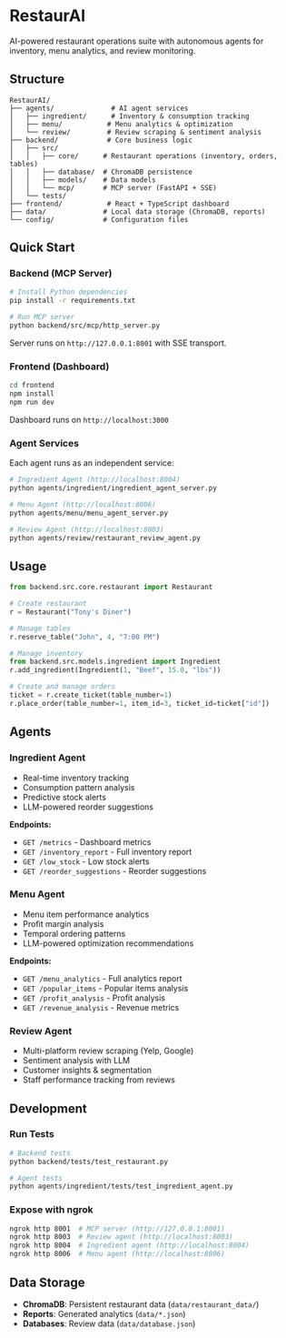 # RestaurAI

AI-powered restaurant operations suite with autonomous agents for inventory, menu analytics, and review monitoring.

## Structure

```
RestaurAI/
├── agents/              # AI agent services
│   ├── ingredient/      # Inventory & consumption tracking
│   ├── menu/           # Menu analytics & optimization
│   └── review/         # Review scraping & sentiment analysis
├── backend/            # Core business logic
│   ├── src/
│   │   ├── core/      # Restaurant operations (inventory, orders, tables)
│   │   ├── database/  # ChromaDB persistence
│   │   ├── models/    # Data models
│   │   └── mcp/       # MCP server (FastAPI + SSE)
│   └── tests/
├── frontend/           # React + TypeScript dashboard
├── data/              # Local data storage (ChromaDB, reports)
└── config/            # Configuration files
```

## Quick Start

### Backend (MCP Server)

```bash
# Install Python dependencies
pip install -r requirements.txt

# Run MCP server
python backend/src/mcp/http_server.py
```

Server runs on `http://127.0.0.1:8001` with SSE transport.

### Frontend (Dashboard)

```bash
cd frontend
npm install
npm run dev
```

Dashboard runs on `http://localhost:3000`

### Agent Services

Each agent runs as an independent service:

```bash
# Ingredient Agent (http://localhost:8004)
python agents/ingredient/ingredient_agent_server.py

# Menu Agent (http://localhost:8006)
python agents/menu/menu_agent_server.py

# Review Agent (http://localhost:8003)
python agents/review/restaurant_review_agent.py
```

## Usage

```python
from backend.src.core.restaurant import Restaurant

# Create restaurant
r = Restaurant("Tony's Diner")

# Manage tables
r.reserve_table("John", 4, "7:00 PM")

# Manage inventory
from backend.src.models.ingredient import Ingredient
r.add_ingredient(Ingredient(1, "Beef", 15.0, "lbs"))

# Create and manage orders
ticket = r.create_ticket(table_number=1)
r.place_order(table_number=1, item_id=3, ticket_id=ticket["id"])
```

## Agents

### Ingredient Agent
- Real-time inventory tracking
- Consumption pattern analysis
- Predictive stock alerts
- LLM-powered reorder suggestions

**Endpoints:**
- `GET /metrics` - Dashboard metrics
- `GET /inventory_report` - Full inventory report
- `GET /low_stock` - Low stock alerts
- `GET /reorder_suggestions` - Reorder suggestions

### Menu Agent
- Menu item performance analytics
- Profit margin analysis
- Temporal ordering patterns
- LLM-powered optimization recommendations

**Endpoints:**
- `GET /menu_analytics` - Full analytics report
- `GET /popular_items` - Popular items analysis
- `GET /profit_analysis` - Profit analysis
- `GET /revenue_analysis` - Revenue metrics

### Review Agent
- Multi-platform review scraping (Yelp, Google)
- Sentiment analysis with LLM
- Customer insights & segmentation
- Staff performance tracking from reviews

## Development

### Run Tests

```bash
# Backend tests
python backend/tests/test_restaurant.py

# Agent tests
python agents/ingredient/tests/test_ingredient_agent.py
```

### Expose with ngrok

```bash
ngrok http 8001  # MCP server (http://127.0.0.1:8001)
ngrok http 8003  # Review agent (http://localhost:8003)
ngrok http 8004  # Ingredient agent (http://localhost:8004)
ngrok http 8006  # Menu agent (http://localhost:8006)
```

## Data Storage

- **ChromaDB**: Persistent restaurant data (`data/restaurant_data/`)
- **Reports**: Generated analytics (`data/*.json`)
- **Databases**: Review data (`data/database.json`)
